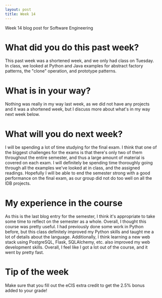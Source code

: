 ```yaml
---
layout: post
title: Week 14
---
```


Week 14 blog post for Software Engineering

# What did you do this past week?

This past week was a shortened week, and we only had class on Tuesday. In class, we looked at Python and Java examples for abstract factory patterns, the "clone" operation, and prototype patterns. 

# What is in your way?

Nothing was really in my way last week, as we did not have any projects and it was a shortened week, but I discuss more about what's in my way next week below.

# What will you do next week?

I will be spending a lot of time studying for the final exam. I think that one of the biggest challenges for the exams is that there's only two of them throughout the entire semester, and thus a large amount of material is covered on each exam. I will definitely be spending time thoroughly going through all the examples we've looked at in class, and the assigned readings. Hopefully I will be able to end the semester strong with a good performance on the final exam, as our group did not do
too well on all the IDB projects.

# My experience in the course

As this is the last blog entry for the semester, I think it's appropriate to take some time to reflect on the semester as a whole. Overall, I thought this course was pretty useful. I had previously done some work in Python before, but this class definitely improved my Python skills and taught me a lot of details about the language. Additionally, I think learning a new web stack using PostgreSQL, Flask, SQLAlchemy, etc. also improved my web development skills. Overall, I feel like I
got a lot out of the course, and it went by pretty fast. 

# Tip of the week

Make sure that you fill out the eCIS extra credit to get the 2.5% bonus added to your grade!
